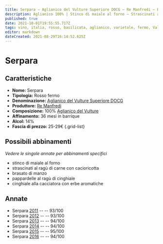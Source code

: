 ```yaml
---
title: Serpara – Aglianico del Vulture Superiore DOCG – Re Manfredi – Basilicata (IT) – 25-29€ – 5★
description: Aglianico 100% | Stinco di maiale al forno – Strascinati al ragù di carne con cacioricotta – Brasato di manzo – Pappardelle al ragù di cinghiale – Cinghiale alla cacciatora con erbe aromatiche
published: true
date: 2021-10-01T19:55:55.717Z
tags: vino, italia, rosso, basilicata, aglianico, varietale, fermo, Valutazioni | 5 stelle, stinco di maiale al forno, strascinati al ragù di carne con cacioricotta, pappardelle al ragù di cinghiale, cinghiale alla cacciatora con erbe aromatiche, brasato di manzo, Prezzi | 25-29€
editor: markdown
dateCreated: 2021-08-29T16:14:52.625Z
---
```


# Serpara

## Caratteristiche
- **Nome:** Serpara
- **Tipologia:** Rosso fermo 
- **Denominazione:** [Aglianico del Vulture Superiore DOCG](/denominazioni/Italia/Basilicata/DOCG/Aglianico-del-Vulture-Superiore)
- **Produttore:** [Re Manfredi](/produttori/Italia/Basilicata/Re-Manfredi) 
- **Composizione:** 100% [Aglianico del Vulture](/vitigni/Italia/bacca-nera/aglianico-del-vulture)
- **Affinamento:** 36 mesi in barrique
- **Alcol:** 14%
- **Fascia di prezzo:** 25-29€
{.grid-list}


## Possibili abbinamenti
*Vedere le singole annate per abbinamenti specifici*

- stinco di maiale al forno
- strascinati al ragù di carne con cacioricotta 
- brasato di manzo 
- pappardelle al ragù di cinghiale 
- cinghiale alla cacciatora con erbe aromatiche

## Annate
- Serpara [2011](/vini/Italia/Basilicata/Re-Manfredi/Serpara/2012) -- <span class="star-5"></span> -- 93/100
- Serpara [2012](/vini/Italia/Basilicata/Re-Manfredi/Serpara/2012) -- <span class="star-5"></span> -- 93/100
- Serpara [2013](/vini/Italia/Basilicata/Re-Manfredi/Serpara/2013) -- <span class="star-5"></span> -- 94/100
- Serpara [2014](/vini/Italia/Basilicata/Re-Manfredi/Serpara/2014) -- <span class="star-5"></span> -- 94/100
- Serpara [2015](/vini/Italia/Basilicata/Re-Manfredi/Serpara/2015) -- <span class="star-5"></span> -- 95/100
- Serpara [2016](/vini/Italia/Basilicata/Re-Manfredi/Serpara/2016) -- <span class="star-5"></span> -- 94/100
 
 